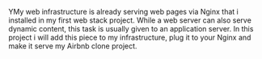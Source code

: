 YMy web infrastructure is already serving web pages via Nginx that i installed in my first web stack project. While a web server can also serve dynamic content, this task is usually given to an application server. In this project i will add this piece to my infrastructure, plug it to your Nginx and make it serve my Airbnb clone project.